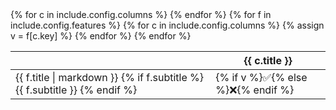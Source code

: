 <table>
  <thead>
    <tr>
      <th></th>
      {% for c in include.config.columns %}
        <th>
          <strong>{{ c.title }}</strong>
        </th>
      {% endfor %}
    </tr>
  </thead>
  <tbody>
    {% for f in include.config.features %}
      <tr>
        <td>
          <span class="block">{{ f.title | markdown }}</span>
          {% if f.subtitle %}
          <span class=" text-gray-500">{{ f.subtitle }}</span>
          {% endif %}
        </td>
        {% for c in include.config.columns %}
        {% assign v = f[c.key] %}
        <td>
        {% if v %}✅{% else %}❌{% endif %}
        </td>
        {% endfor %}
      </tr>
    {% endfor %}
  </tbody>
</table>

